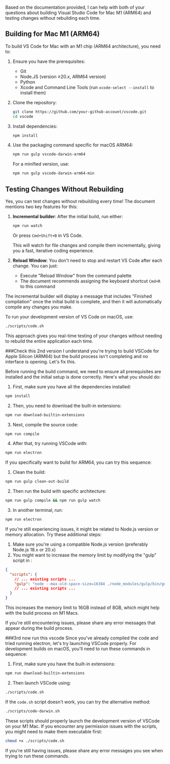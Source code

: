 Based on the documentation provided, I can help with both of your questions about building Visual Studio Code for Mac M1 (ARM64) and testing changes without rebuilding each time.

## Building for Mac M1 (ARM64)

To build VS Code for Mac with an M1 chip (ARM64 architecture), you need to:

1. Ensure you have the prerequisites:
   - Git
   - Node.JS (version ≥20.x, ARM64 version)
   - Python
   - Xcode and Command Line Tools (run `xcode-select --install` to install them)

2. Clone the repository:
   ```bash
   git clone https://github.com/your-github-account/vscode.git
   cd vscode
   ```

3. Install dependencies:
   ```bash
   npm install
   ```

4. Use the packaging command specific for macOS ARM64:
   ```bash
   npm run gulp vscode-darwin-arm64
   ```
   
   For a minified version, use:
   ```bash
   npm run gulp vscode-darwin-arm64-min
   ```

## Testing Changes Without Rebuilding

Yes, you can test changes without rebuilding every time! The document mentions two key features for this:

1. **Incremental builder**: After the initial build, run either:
   ```bash
   npm run watch
   ```
   Or press `Cmd+Shift+B` in VS Code.

   This will watch for file changes and compile them incrementally, giving you a fast, iterative coding experience.

2. **Reload Window**: You don't need to stop and restart VS Code after each change. You can just:
   - Execute "Reload Window" from the command palette
   - The document recommends assigning the keyboard shortcut `Cmd+R` to this command

The incremental builder will display a message that includes "Finished compilation" once the initial build is complete, and then it will automatically compile any changes you make.

To run your development version of VS Code on macOS, use:
```bash
./scripts/code.sh
```

This approach gives you real-time testing of your changes without needing to rebuild the entire application each time.

###Check this 2nd version
I understand you're trying to build VSCode for Apple Silicon (ARM64) but the build process isn't completing and no interface is opening. Let's fix this.

Before running the build command, we need to ensure all prerequisites are installed and the initial setup is done correctly. Here's what you should do:

1. First, make sure you have all the dependencies installed:
```bash
npm install
```

2. Then, you need to download the built-in extensions:
```bash
npm run download-builtin-extensions
```

3. Next, compile the source code:
```bash
npm run compile
```

4. After that, try running VSCode with:
```bash
npm run electron
```

If you specifically want to build for ARM64, you can try this sequence:

1. Clean the build:
```bash
npm run gulp clean-out-build
```

2. Then run the build with specific architecture:
```bash
npm run gulp compile && npm run gulp watch
```

3. In another terminal, run:
```bash
npm run electron
```

If you're still experiencing issues, it might be related to Node.js version or memory allocation. Try these additional steps:

1. Make sure you're using a compatible Node.js version (preferably Node.js 18.x or 20.x)
2. You might want to increase the memory limit by modifying the "gulp" script in <mcfile name="package.json" path="/Users/vashusingh/Documents/Coding/project/vscode/package.json"></mcfile>:

```json:/Users/vashusingh/Documents/Coding/project/vscode/package.json
{
  "scripts": {
    // ... existing scripts ...
    "gulp": "node --max-old-space-size=16384 ./node_modules/gulp/bin/gulp.js",
    // ... existing scripts ...
  }
}
```

This increases the memory limit to 16GB instead of 8GB, which might help with the build process on M1 Macs.

If you're still encountering issues, please share any error messages that appear during the build process.

###3rd now run this vscode 
Since you've already compiled the code and tried running electron, let's try launching VSCode properly. For development builds on macOS, you'll need to run these commands in sequence:

1. First, make sure you have the built-in extensions:
```bash
npm run download-builtin-extensions
```

2. Then launch VSCode using:
```bash
./scripts/code.sh
```

If the `code.sh` script doesn't work, you can try the alternative method:
```bash
./scripts/code-darwin.sh
```

These scripts should properly launch the development version of VSCode on your M1 Mac. If you encounter any permission issues with the scripts, you might need to make them executable first:
```bash
chmod +x ./scripts/code.sh
```

If you're still having issues, please share any error messages you see when trying to run these commands.
